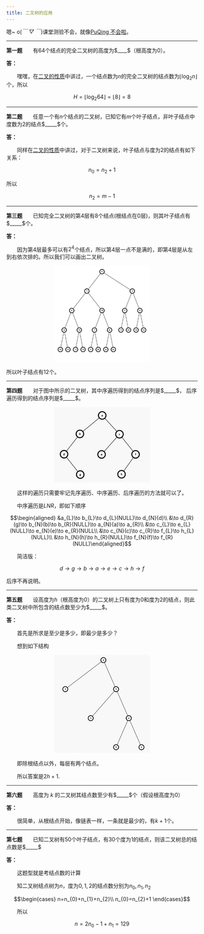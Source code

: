 ```yaml
---
title: 二叉树的应用
---
```


嗯~ o(_￣ ▽ ￣_)课堂测验不会，就像[PuQing 不会啦](https://search.puqing.work)。

---

**第一题**&emsp;&emsp;有$64$个结点的完全二叉树的高度为$____$（根高度为$0$）。

**答：**

&emsp;&emsp;嘿嘿，在[二叉的性质](https://search.puqing.work/study/algorithm/algo7.html#%E6%80%A7%E8%B4%A8)中讲过，一个结点数为$n$的完全二叉树的结点数为$\left \lfloor \log_{2}n \right \rfloor$个，所以

$$H=\left \lfloor \log_{2}64 \right \rfloor=\left \lfloor 8 \right \rfloor=8$$

---

**第二题**&emsp;&emsp;任意一个有$n$个结点的二叉树，已知它有$m$个叶子结点，非叶子结点中度数为$2$的结点$_____$个。

**答：**

&emsp;&emsp;同样在[二叉的性质](https://search.puqing.work/study/algorithm/algo7.html#%E6%80%A7%E8%B4%A8)中讲过，对于二叉树来说，叶子结点与度为$2$的结点有如下关系：

$$n_{0}=n_{2}+1$$

所以

$$n_{2}=m-1$$

---

**第三题**&emsp;&emsp;已知完全二叉树的第$4$层有$8$个结点(根结点在$0$层)，则其叶子结点有$_____$个。

**答：**

&emsp;&emsp;因为第$4$层最多可以有$2^{4}$个结点，所以第$4$层一点不是满的，即第$4$层是从左到右依次排的。所以我们可以画出二叉树。

<div align=center>
<img src="./algoA/tree.png" style="width:50%;" />
</div>

所以叶子结点有$12$个。

---

**第四题**&emsp;&emsp;对于图中所示的二叉树，其中序遍历得到的结点序列是$_____$， 后序遍历得到的结点序列是$_____$。

<div align=center>
<img src="./algoA/look.png" style="width:50%;" />
</div>

&emsp;&emsp;这样的遍历只需要牢记先序遍历、中序遍历、后序遍历的方法就可以了。

&emsp;&emsp;中序遍历是$LNR$，即如下顺序

$$\begin{aligned}
&a_{L}\to b_{L}\to d_{L}(NULL)\to d_{N}(d)\\
&\to d_{R}(g)\to b_{N}(b)\to b_{R}(NULL)\to a_{N}(a)\to a_{R}\\
&\to c_{L}\to e_{L}(NULL)\to e_{N}(e)\to e_{R}(NULL\\
&\to c_{N}(c)\to c_{R}\to f_{L}\to h_{L}(NULL)\\
&\to h_{N}(h)\to h_{R}(NULL)\to f_{N}(f)\to f_{R}(NULL)\end{aligned}$$

&emsp;&emsp;简洁版：

$$d\to g\to b\to a\to e\to c\to h\to f$$

后序不再说明。

---

**第五题**&emsp;&emsp;设高度为$h$（根高度为$0$）的二叉树上只有度为$0$和度为$2$的结点，则此类二叉树中所包含的结点数至少为$_____$。

**答：**

&emsp;&emsp;首先是所求是至少是多少，即最少是多少？

&emsp;&emsp;想到如下结构

<div align=center>
<img src="./algoA/min.png" style="width:50%;" />
</div>

&emsp;&emsp;即除根结点以外，每层有两个结点。

&emsp;&emsp;所以答案是$2h+1$.

---

**第六题**&emsp;&emsp;高度为 $k$ 的二叉树其结点数至少有$_____$个（假设根高度为$0$）

**答：**

&emsp;&emsp;很简单，从根结点开始，像链表一样，一条就是最少的，有$k+1$个。

---

**第七题**&emsp;&emsp;已知二叉树有$50$个叶子结点，有$30$个度为$1$的结点，则该二叉树总的结点数是$_____$

**答：**

&emsp;&emsp;这题型就是考结点数的计算

&emsp;&emsp;知二叉树结点树为$n$，度为$0,1,2$的结点数分别为$n_{0},n_{1},n_{2}$

$$\begin{cases}
    n=n_{0}+n_{1}+n_{2}\\
    n_{0}=n_{2}+1
\end{cases}$$

&emsp;&emsp;所以

$$n=2n_{0}-1+n_{1}=129$$
